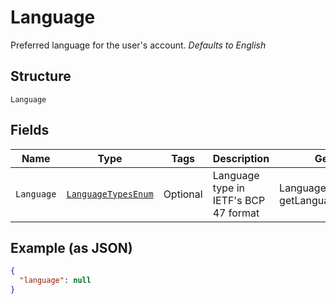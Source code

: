 
# Language

Preferred language for the user's account. <i>Defaults to English</i>

## Structure

`Language`

## Fields

| Name | Type | Tags | Description | Getter | Setter |
|  --- | --- | --- | --- | --- | --- |
| `Language` | [`LanguageTypesEnum`](../../doc/models/language-types-enum.md) | Optional | Language type in IETF's BCP 47 format | LanguageTypesEnum getLanguage() | setLanguage(LanguageTypesEnum language) |

## Example (as JSON)

```json
{
  "language": null
}
```

